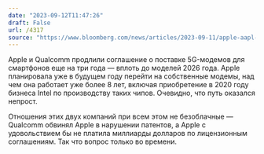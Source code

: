 ```yaml
---
date: "2023-09-12T11:47:26"
draft: False
url: /4317
source: "https://www.bloomberg.com/news/articles/2023-09-11/apple-aapl-renews-qualcomm-qcom-deal-in-sign-its-own-modem-chip-isn-t-ready"
---
```


Apple и Qualcomm продлили соглашение о поставке 5G-модемов для смартфонов еще на три года — вплоть до моделей 2026 года. Apple планировала уже в будущем году перейти на собственные модемы, над чем она работает уже более 8 лет, включая приобретение в 2020 году бизнеса Intel по производству таких чипов. Очевидно, что путь оказался непрост.

Отношения этих двух компаний при всем этом не безоблачные — Qualcomm обвинял Apple в нарушении патентов, а Apple с удовольствием бы не платила миллиарды долларов по лицензионным соглашениям. Так что вопрос только во времени.
